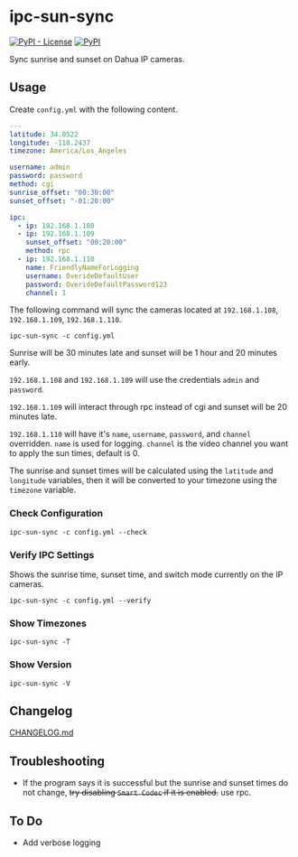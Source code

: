 # ipc-sun-sync

[![PyPI - License](https://img.shields.io/pypi/l/ipc-sun-sync)](https://github.com/ItsNotGoodName/ipc-sun-sync/blob/master/LICENSE)
[![PyPI](https://img.shields.io/pypi/v/ipc-sun-sync)](https://pypi.org/project/ipc-sun-sync/)

Sync sunrise and sunset on Dahua IP cameras.

## Usage

Create `config.yml` with the following content.

```yml
---
latitude: 34.0522
longitude: -118.2437
timezone: America/Los_Angeles

username: admin
password: password
method: cgi
sunrise_offset: "00:30:00"
sunset_offset: "-01:20:00"

ipc:
  - ip: 192.168.1.108
  - ip: 192.168.1.109
    sunset_offset: "00:20:00"
    method: rpc
  - ip: 192.168.1.110
    name: FriendlyNameForLogging
    username: OverideDefaultUser
    password: OverideDefaultPassword123
    channel: 1
```

The following command will sync the cameras located at `192.168.1.108`, `192.168.1.109`, `192.168.1.110`.

```
ipc-sun-sync -c config.yml
```

Sunrise will be 30 minutes late and sunset will be 1 hour and 20 minutes early.

`192.168.1.108` and `192.168.1.109` will use the credentials `admin` and `password`.

`192.168.1.109` will interact through rpc instead of cgi and sunset will be 20 minutes late.

`192.168.1.110` will have it's `name`, `username`, `password`, and `channel` overridden.
`name` is used for logging. `channel` is the video channel you want to apply the sun times, default is 0.

The sunrise and sunset times will be calculated using the `latitude` and `longitude` variables, then it will be converted to your timezone using the `timezone` variable.

### Check Configuration

```
ipc-sun-sync -c config.yml --check
```

### Verify IPC Settings

Shows the sunrise time, sunset time, and switch mode currently on the IP cameras.

```
ipc-sun-sync -c config.yml --verify
```

### Show Timezones

```
ipc-sun-sync -T
```

### Show Version

```
ipc-sun-sync -V
```

## Changelog

[CHANGELOG.md](https://github.com/ItsNotGoodName/ipc-sun-sync/blob/master/CHANGELOG.md)

## Troubleshooting

- If the program says it is successful but the sunrise and sunset times do not change, ~~try disabling `Smart Codec` if it is enabled.~~ use rpc.

## To Do

- Add verbose logging
